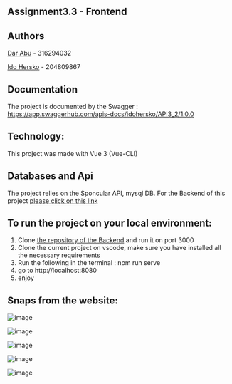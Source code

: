 ## Assignment3.3 - Frontend

## Authors
[Dar Abu](https://github.com/Darabu273) - 316294032

[Ido Hersko](https://github.com/idohersko) - 204809867

## Documentation
The project is documented by the Swagger : https://app.swaggerhub.com/apis-docs/idohersko/API3_2/1.0.0

## Technology:
This project was made with Vue 3 (Vue-CLI)

## Databases and Api
The project relies on the Sponcular API, mysql DB.
For the Backend of this project [please click on this link](https://github.com/Web-Development-Environments-2022/assignment3_2-204809867_316294032)

## To run the project on your local environment:
1. Clone [the repository of the Backend](https://github.com/Web-Development-Environments-2022/assignment3_2-204809867_316294032) and run it on port 3000
2. Clone the current project on vscode, make sure you have installed all the necessary requirements
3. Run the following in the terminal : npm run serve
4. go to http://localhost:8080
5. enjoy

## Snaps from the website:
![image](https://user-images.githubusercontent.com/66033664/185208593-a19909f4-9d85-49e4-9e18-90cb1fd59c50.png)

![image](https://user-images.githubusercontent.com/66033664/185208792-4a0b85ca-e1da-4330-b8b1-ba7fd9817c7a.png)

![image](https://user-images.githubusercontent.com/66033664/185208973-a8a31cd6-2f93-4689-aeb2-130b9cf82142.png)

![image](https://user-images.githubusercontent.com/66033664/185209162-dd06db1a-9dd6-451c-aa9f-265f58568527.png)

![image](https://user-images.githubusercontent.com/66033664/185209303-607ab3e6-5387-4d25-a9dc-18a8c50a33b4.png)


